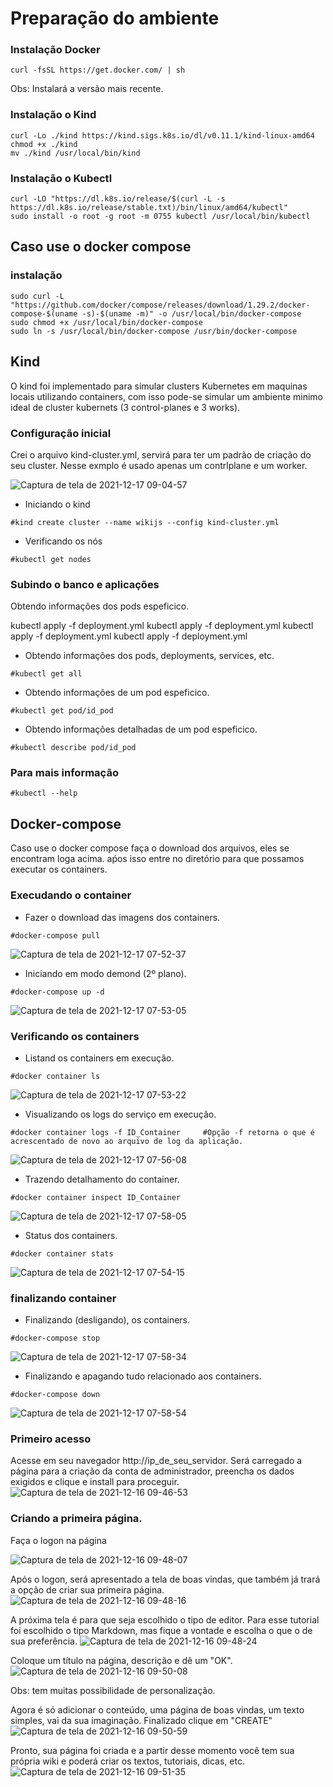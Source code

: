 # Preparação do ambiente

### Instalação Docker
```
curl -fsSL https://get.docker.com/ | sh
```
Obs: Instalará a versão mais recente.

### Instalação o Kind
```
curl -Lo ./kind https://kind.sigs.k8s.io/dl/v0.11.1/kind-linux-amd64
chmod +x ./kind
mv ./kind /usr/local/bin/kind
```
### Instalação o Kubectl
```
curl -LO "https://dl.k8s.io/release/$(curl -L -s https://dl.k8s.io/release/stable.txt)/bin/linux/amd64/kubectl"
sudo install -o root -g root -m 0755 kubectl /usr/local/bin/kubectl
```

## Caso use o docker compose
### instalação 
```
sudo curl -L "https://github.com/docker/compose/releases/download/1.29.2/docker-compose-$(uname -s)-$(uname -m)" -o /usr/local/bin/docker-compose
sudo chmod +x /usr/local/bin/docker-compose
sudo ln -s /usr/local/bin/docker-compose /usr/bin/docker-compose
```
## Kind
O kind foi implementado para simular clusters Kubernetes em maquinas locais utilizando containers, com isso pode-se simular um ambiente minimo ideal de cluster kubernets (3 control-planes e 3 works).

### Configuração inicial
Crei o arquivo kind-cluster.yml, servirá para ter um padrão de criação do seu cluster. Nesse exmplo é usado apenas um contrlplane e um worker.

![Captura de tela de 2021-12-17 09-04-57](https://user-images.githubusercontent.com/87427032/146542386-23acdb1b-ff6c-4b8f-bc65-53d0d2de3a91.png)

- Iniciando o kind
```
#kind create cluster --name wikijs --config kind-cluster.yml
```
- Verificando os nós
```
#kubectl get nodes
```

### Subindo o banco e aplicações
Obtendo informações dos pods espeficico.

kubectl apply -f deployment.yml
kubectl apply -f deployment.yml
kubectl apply -f deployment.yml
kubectl apply -f deployment.yml

- Obtendo informações dos pods, deployments, services, etc.
```
#kubectl get all
```
- Obtendo informações de um pod espeficico.
```
#kubectl get pod/id_pod
```
- Obtendo informações detalhadas de um pod espeficico.
```
#kubectl describe pod/id_pod
```
### Para mais informação 

```
#kubectl --help
```


## Docker-compose
Caso use o docker compose faça o download dos arquivos, eles se encontram loga acima. aṕos isso entre no diretório para que possamos executar os containers.

### Execudando o container
- Fazer o download das imagens dos containers.
```
#docker-compose pull 
```
![Captura de tela de 2021-12-17 07-52-37](https://user-images.githubusercontent.com/87427032/146535570-e6e25c72-cd0d-4a8d-bea4-469745521e77.png)
- Iniciando em modo demond (2º plano).
```
#docker-compose up -d   
```
![Captura de tela de 2021-12-17 07-53-05](https://user-images.githubusercontent.com/87427032/146535579-0caf4ddb-956c-4140-8746-2b72fcb40319.png)
### Verificando os containers
- Listand os containers em execução.
```
#docker container ls                       
```
![Captura de tela de 2021-12-17 07-53-22](https://user-images.githubusercontent.com/87427032/146535637-d6025194-3015-440d-8b71-b440e1eac43b.png)
- Visualizando os logs do serviço em execução.
```
#docker container logs -f ID_Container     #Opção -f retorna o que é acrescentado de novo ao arquivo de log da aplicação.
```
![Captura de tela de 2021-12-17 07-56-08](https://user-images.githubusercontent.com/87427032/146535723-58e1694f-81e2-4530-9440-87a9ff4530b7.png)
- Trazendo detalhamento do container.
```
#docker container inspect ID_Container
```
![Captura de tela de 2021-12-17 07-58-05](https://user-images.githubusercontent.com/87427032/146535780-08dea5a3-db15-4f80-bbd3-898e893272bc.png)
- Status dos containers.
```
#docker container stats                    
```
![Captura de tela de 2021-12-17 07-54-15](https://user-images.githubusercontent.com/87427032/146535651-37e7bb36-ee0b-4f57-9e65-936d79ee0de1.png)

### finalizando container
- Finalizando (desligando), os containers.
```
#docker-compose stop     
```
![Captura de tela de 2021-12-17 07-58-34](https://user-images.githubusercontent.com/87427032/146535925-002f1810-743c-49f7-b8e4-b428e0ded07a.png)
- Finalizando e apagando tudo relacionado aos containers.
```
#docker-compose down     
``` 
![Captura de tela de 2021-12-17 07-58-54](https://user-images.githubusercontent.com/87427032/146535946-52e8bbd2-3883-4bfa-991e-6bfb150f9130.png)



### Primeiro acesso
Acesse em seu navegador http://ip_de_seu_servidor. Será carregado a página para a criação da conta de administrador, preencha os dados exigidos e clique e install para proceguir.
![Captura de tela de 2021-12-16 09-46-53](https://user-images.githubusercontent.com/87427032/146380846-5c95805a-09dd-4058-884c-d1ffa09a26d8.png)

### Criando a primeira página.
Faça o logon na página 

![Captura de tela de 2021-12-16 09-48-07](https://user-images.githubusercontent.com/87427032/146381133-71d47475-1fad-4d1c-a9a0-60a1d8613972.png)

Após o logon, será apresentado a tela de boas vindas, que também já trará a opção de criar sua primeira página.
![Captura de tela de 2021-12-16 09-48-16](https://user-images.githubusercontent.com/87427032/146381192-1b06125f-1fa6-43f1-874b-2babcf6e1d70.png)

A próxima tela é para que seja escolhido o tipo de editor. Para esse tutorial foi escolhido o tipo Markdown, mas fique a vontade e escolha o que o de sua preferência.
![Captura de tela de 2021-12-16 09-48-24](https://user-images.githubusercontent.com/87427032/146381853-be634aaa-2f26-407e-9332-f400854a8cad.png)

Coloque um título na página, descrição e dê um "OK". 
![Captura de tela de 2021-12-16 09-50-08](https://user-images.githubusercontent.com/87427032/146383258-4a1c2e68-9437-45f5-b304-08677d974cb7.png)

Obs: tem muitas possibilidade de personalização.

Agora é só adicionar o conteúdo, uma página de boas vindas, um texto simples, vai da sua imaginação. Finalizado clique em "CREATE"
![Captura de tela de 2021-12-16 09-50-59](https://user-images.githubusercontent.com/87427032/146383638-c166499d-2fb4-4efb-a34d-abaae2c2ab65.png)

Pronto, sua página foi criada e a partir desse momento você tem sua própria wiki e poderá criar os textos, tutoriais, dicas, etc.
![Captura de tela de 2021-12-16 09-51-35](https://user-images.githubusercontent.com/87427032/146383808-e4e244d3-ebf2-4aeb-8629-613bc60680b0.png)

